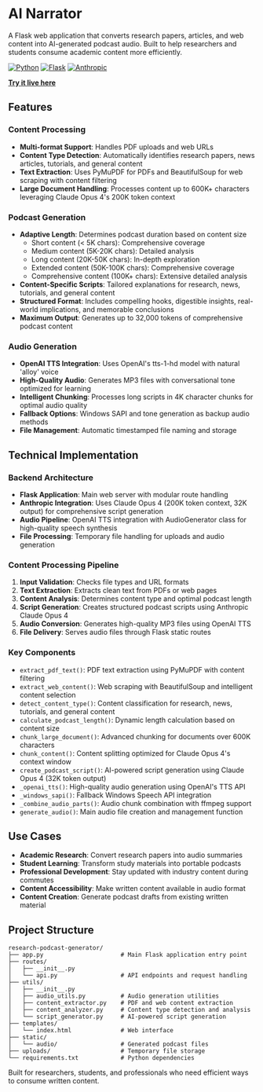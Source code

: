 # AI Narrator

A Flask web application that converts research papers, articles, and web content into AI-generated podcast audio. Built to help researchers and students consume academic content more efficiently.

[![Python](https://img.shields.io/badge/Python-3.8+-blue.svg)](https://python.org)
[![Flask](https://img.shields.io/badge/Flask-2.0+-green.svg)](https://flask.palletsprojects.com/)
[![Anthropic](https://img.shields.io/badge/Anthropic-Claude--Opus--4-purple.svg)](https://anthropic.com)

**[Try it live here](https://huggingface.co/spaces/Dhairya335/AI-Narrator)**

## Features

### Content Processing
- **Multi-format Support**: Handles PDF uploads and web URLs
- **Content Type Detection**: Automatically identifies research papers, news articles, tutorials, and general content
- **Text Extraction**: Uses PyMuPDF for PDFs and BeautifulSoup for web scraping with content filtering
- **Large Document Handling**: Processes content up to 600K+ characters leveraging Claude Opus 4's 200K token context

### Podcast Generation
- **Adaptive Length**: Determines podcast duration based on content size
  - Short content (< 5K chars): Comprehensive coverage
  - Medium content (5K-20K chars): Detailed analysis
  - Long content (20K-50K chars): In-depth exploration
  - Extended content (50K-100K chars): Comprehensive coverage
  - Comprehensive content (100K+ chars): Extensive detailed analysis
- **Content-Specific Scripts**: Tailored explanations for research, news, tutorials, and general content
- **Structured Format**: Includes compelling hooks, digestible insights, real-world implications, and memorable conclusions
- **Maximum Output**: Generates up to 32,000 tokens of comprehensive podcast content

### Audio Generation
- **OpenAI TTS Integration**: Uses OpenAI's tts-1-hd model with natural 'alloy' voice
- **High-Quality Audio**: Generates MP3 files with conversational tone optimized for learning
- **Intelligent Chunking**: Processes long scripts in 4K character chunks for optimal audio quality
- **Fallback Options**: Windows SAPI and tone generation as backup audio methods
- **File Management**: Automatic timestamped file naming and storage

## Technical Implementation

### Backend Architecture
- **Flask Application**: Main web server with modular route handling
- **Anthropic Integration**: Uses Claude Opus 4 (200K token context, 32K output) for comprehensive script generation
- **Audio Pipeline**: OpenAI TTS integration with AudioGenerator class for high-quality speech synthesis
- **File Processing**: Temporary file handling for uploads and audio generation

### Content Processing Pipeline
1. **Input Validation**: Checks file types and URL formats
2. **Text Extraction**: Extracts clean text from PDFs or web pages
3. **Content Analysis**: Determines content type and optimal podcast length
4. **Script Generation**: Creates structured podcast scripts using Anthropic Claude Opus 4
5. **Audio Conversion**: Generates high-quality MP3 files using OpenAI TTS
6. **File Delivery**: Serves audio files through Flask static routes

### Key Components
- `extract_pdf_text()`: PDF text extraction using PyMuPDF with content filtering
- `extract_web_content()`: Web scraping with BeautifulSoup and intelligent content selection
- `detect_content_type()`: Content classification for research, news, tutorials, and general content
- `calculate_podcast_length()`: Dynamic length calculation based on content size
- `chunk_large_document()`: Advanced chunking for documents over 600K characters
- `chunk_content()`: Content splitting optimized for Claude Opus 4's context window
- `create_podcast_script()`: AI-powered script generation using Claude Opus 4 (32K token output)
- `_openai_tts()`: High-quality audio generation using OpenAI's TTS API
- `_windows_sapi()`: Fallback Windows Speech API integration
- `_combine_audio_parts()`: Audio chunk combination with ffmpeg support
- `generate_audio()`: Main audio file creation and management function

## Use Cases

- **Academic Research**: Convert research papers into audio summaries
- **Student Learning**: Transform study materials into portable podcasts
- **Professional Development**: Stay updated with industry content during commutes
- **Content Accessibility**: Make written content available in audio format
- **Content Creation**: Generate podcast drafts from existing written material

## Project Structure

```
research-podcast-generator/
├── app.py                      # Main Flask application entry point
├── routes/
│   ├── __init__.py
│   └── api.py                  # API endpoints and request handling
├── utils/
│   ├── __init__.py
│   ├── audio_utils.py          # Audio generation utilities
│   ├── content_extractor.py    # PDF and web content extraction
│   ├── content_analyzer.py     # Content type detection and analysis
│   └── script_generator.py     # AI-powered script generation
├── templates/
│   └── index.html              # Web interface
├── static/
│   └── audio/                  # Generated podcast files
├── uploads/                    # Temporary file storage
└── requirements.txt            # Python dependencies
```

Built for researchers, students, and professionals who need efficient ways to consume written content.
